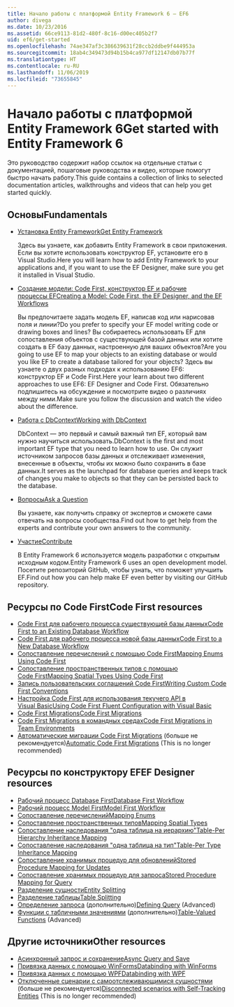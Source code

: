 ```yaml
---
title: Начало работы с платформой Entity Framework 6 — EF6
author: divega
ms.date: 10/23/2016
ms.assetid: 66ce9113-81d2-480f-8c16-d00ec405b2f7
uid: ef6/get-started
ms.openlocfilehash: 74ae347af3c386639631f28ccb2ddbe9f444953a
ms.sourcegitcommit: 18ab4c349473d94b15b4ca977df12147db07b77f
ms.translationtype: HT
ms.contentlocale: ru-RU
ms.lasthandoff: 11/06/2019
ms.locfileid: "73655845"
---
```

# <a name="get-started-with-entity-framework-6"></a><span data-ttu-id="bb553-102">Начало работы с платформой Entity Framework 6</span><span class="sxs-lookup"><span data-stu-id="bb553-102">Get started with Entity Framework 6</span></span>

<span data-ttu-id="bb553-103">Это руководство содержит набор ссылок на отдельные статьи с документацией, пошаговые руководства и видео, которые помогут быстро начать работу.</span><span class="sxs-lookup"><span data-stu-id="bb553-103">This guide contains a collection of links to selected documentation articles, walkthroughs and videos that can help you get started quickly.</span></span>

## <a name="fundamentals"></a><span data-ttu-id="bb553-104">Основы</span><span class="sxs-lookup"><span data-stu-id="bb553-104">Fundamentals</span></span>

* [<span data-ttu-id="bb553-105">Установка Entity Framework</span><span class="sxs-lookup"><span data-stu-id="bb553-105">Get Entity Framework</span></span>](~/ef6/fundamentals/install.md)

  <span data-ttu-id="bb553-106">Здесь вы узнаете, как добавить Entity Framework в свои приложения. Если вы хотите использовать конструктор EF, установите его в Visual Studio.</span><span class="sxs-lookup"><span data-stu-id="bb553-106">Here you will learn how to add Entity Framework to your applications and, if you want to use the EF Designer, make sure you get it installed in Visual Studio.</span></span>

* [<span data-ttu-id="bb553-107">Создание модели: Code First, конструктор EF и рабочие процессы EF</span><span class="sxs-lookup"><span data-stu-id="bb553-107">Creating a Model: Code First, the EF Designer, and the EF Workflows</span></span>](~/ef6/modeling/index.md)

  <span data-ttu-id="bb553-108">Вы предпочитаете задать модель EF, написав код или нарисовав поля и линии?</span><span class="sxs-lookup"><span data-stu-id="bb553-108">Do you prefer to specify your EF model writing code or drawing boxes and lines?</span></span>
<span data-ttu-id="bb553-109">Вы собираетесь использовать EF для сопоставления объектов с существующей базой данных или хотите создать в EF базу данных, настроенную для ваших объектов?</span><span class="sxs-lookup"><span data-stu-id="bb553-109">Are you going to use EF to map your objects to an existing database or would you like EF to create a database tailored for your objects?</span></span>
<span data-ttu-id="bb553-110">Здесь вы узнаете о двух разных подходах к использованию EF6: конструктор EF и Code First.</span><span class="sxs-lookup"><span data-stu-id="bb553-110">Here your learn about two different approaches to use EF6: EF Designer and Code First.</span></span>
<span data-ttu-id="bb553-111">Обязательно подпишитесь на обсуждение и посмотрите видео о различиях между ними.</span><span class="sxs-lookup"><span data-stu-id="bb553-111">Make sure you follow the discussion and watch the video about the difference.</span></span>

* [<span data-ttu-id="bb553-112">Работа с DbContext</span><span class="sxs-lookup"><span data-stu-id="bb553-112">Working with DbContext</span></span>](~/ef6/fundamentals/working-with-dbcontext.md)

  <span data-ttu-id="bb553-113">DbContext — это первый и самый важный тип EF, который вам нужно научиться использовать.</span><span class="sxs-lookup"><span data-stu-id="bb553-113">DbContext is the first and most important EF type that you need to learn how to use.</span></span> <span data-ttu-id="bb553-114">Он служит источником запросов базы данных и отслеживает изменения, внесенные в объекты, чтобы их можно было сохранить в базе данных.</span><span class="sxs-lookup"><span data-stu-id="bb553-114">It serves as the launchpad for database queries and keeps track of changes you make to objects so that they can be persisted back to the database.</span></span>

* [<span data-ttu-id="bb553-115">Вопросы</span><span class="sxs-lookup"><span data-stu-id="bb553-115">Ask a Question</span></span>](~/ef6/resources/get-help.md)

  <span data-ttu-id="bb553-116">Вы узнаете, как получить справку от экспертов и сможете сами отвечать на вопросы сообщества.</span><span class="sxs-lookup"><span data-stu-id="bb553-116">Find out how to get help from the experts and contribute your own answers to the community.</span></span>

* [<span data-ttu-id="bb553-117">Участие</span><span class="sxs-lookup"><span data-stu-id="bb553-117">Contribute</span></span>](https://github.com/aspnet/EntityFramework6/)

  <span data-ttu-id="bb553-118">В Entity Framework 6 используется модель разработки с открытым исходным кодом.</span><span class="sxs-lookup"><span data-stu-id="bb553-118">Entity Framework 6 uses an open development model.</span></span> <span data-ttu-id="bb553-119">Посетите репозиторий GitHub, чтобы узнать, что поможет улучшить EF.</span><span class="sxs-lookup"><span data-stu-id="bb553-119">Find out how you can help make EF even better by visiting our GitHub repository.</span></span>

## <a name="code-first-resources"></a><span data-ttu-id="bb553-120">Ресурсы по Code First</span><span class="sxs-lookup"><span data-stu-id="bb553-120">Code First resources</span></span>

  - [<span data-ttu-id="bb553-121">Code First для рабочего процесса существующей базы данных</span><span class="sxs-lookup"><span data-stu-id="bb553-121">Code First to an Existing Database Workflow</span></span>](~/ef6/modeling/code-first/workflows/existing-database.md)
  - [<span data-ttu-id="bb553-122">Code First для рабочего процесса новой базы данных</span><span class="sxs-lookup"><span data-stu-id="bb553-122">Code First to a New Database Workflow</span></span>](~/ef6/modeling/code-first/workflows/new-database.md)
  - [<span data-ttu-id="bb553-123">Сопоставление перечислений с помощью Code First</span><span class="sxs-lookup"><span data-stu-id="bb553-123">Mapping Enums Using Code First</span></span>](~/ef6/modeling/code-first/data-types/enums.md)
  - [<span data-ttu-id="bb553-124">Сопоставление пространственных типов с помощью Code First</span><span class="sxs-lookup"><span data-stu-id="bb553-124">Mapping Spatial Types Using Code First</span></span>](~/ef6/modeling/code-first/data-types/spatial.md)
  - [<span data-ttu-id="bb553-125">Запись пользовательских соглашений Code First</span><span class="sxs-lookup"><span data-stu-id="bb553-125">Writing Custom Code First Conventions</span></span>](~/ef6/modeling/code-first/conventions/custom.md)
  - [<span data-ttu-id="bb553-126">Настройка Code First для использования текучего API в Visual Basic</span><span class="sxs-lookup"><span data-stu-id="bb553-126">Using Code First Fluent Configuration with Visual Basic</span></span>](~/ef6/modeling/code-first/fluent/vb.md)
  - [<span data-ttu-id="bb553-127">Code First Migrations</span><span class="sxs-lookup"><span data-stu-id="bb553-127">Code First Migrations</span></span>](~/ef6/modeling/code-first/migrations/index.md)
  - [<span data-ttu-id="bb553-128">Code First Migrations в командных средах</span><span class="sxs-lookup"><span data-stu-id="bb553-128">Code First Migrations in Team Environments</span></span>](~/ef6/modeling/code-first/migrations/teams.md)
  - <span data-ttu-id="bb553-129">[Автоматические миграции Code First Migrations](~/ef6/modeling/code-first/migrations/automatic.md) (больше не рекомендуется)</span><span class="sxs-lookup"><span data-stu-id="bb553-129">[Automatic Code First Migrations](~/ef6/modeling/code-first/migrations/automatic.md) (This is no longer recommended)</span></span>

## <a name="ef-designer-resources"></a><span data-ttu-id="bb553-130">Ресурсы по конструктору EF</span><span class="sxs-lookup"><span data-stu-id="bb553-130">EF Designer resources</span></span>
  - [<span data-ttu-id="bb553-131">Рабочий процесс Database First</span><span class="sxs-lookup"><span data-stu-id="bb553-131">Database First Workflow</span></span>](~/ef6/modeling/designer/workflows/database-first.md)
  - [<span data-ttu-id="bb553-132">Рабочий процесс Model First</span><span class="sxs-lookup"><span data-stu-id="bb553-132">Model First Workflow</span></span>](~/ef6/modeling/designer/workflows/model-first.md)
  - [<span data-ttu-id="bb553-133">Сопоставление перечислений</span><span class="sxs-lookup"><span data-stu-id="bb553-133">Mapping Enums</span></span>](~/ef6/modeling/designer/data-types/enums.md)
  - [<span data-ttu-id="bb553-134">Сопоставление пространственных типов</span><span class="sxs-lookup"><span data-stu-id="bb553-134">Mapping Spatial Types</span></span>](~/ef6/modeling/designer/data-types/spatial.md)
  - [<span data-ttu-id="bb553-135">Сопоставление наследования "одна таблица на иерархию"</span><span class="sxs-lookup"><span data-stu-id="bb553-135">Table-Per Hierarchy Inheritance Mapping</span></span>](~/ef6/modeling/designer/inheritance/tph.md)
  - [<span data-ttu-id="bb553-136">Сопоставление наследования "одна таблица на тип"</span><span class="sxs-lookup"><span data-stu-id="bb553-136">Table-Per Type Inheritance Mapping</span></span>](~/ef6/modeling/designer/inheritance/tpt.md)
  - [<span data-ttu-id="bb553-137">Сопоставление хранимых процедур для обновлений</span><span class="sxs-lookup"><span data-stu-id="bb553-137">Stored Procedure Mapping for Updates</span></span>](~/ef6/modeling/designer/stored-procedures/cud.md)
  - [<span data-ttu-id="bb553-138">Сопоставление хранимых процедур для запроса</span><span class="sxs-lookup"><span data-stu-id="bb553-138">Stored Procedure Mapping for Query</span></span>](~/ef6/modeling/designer/stored-procedures/query.md)
  - [<span data-ttu-id="bb553-139">Разделение сущности</span><span class="sxs-lookup"><span data-stu-id="bb553-139">Entity Splitting</span></span>](~/ef6/modeling/designer/entity-splitting.md)
  - [<span data-ttu-id="bb553-140">Разделение таблицы</span><span class="sxs-lookup"><span data-stu-id="bb553-140">Table Splitting</span></span>](~/ef6/modeling/designer/table-splitting.md)
  - <span data-ttu-id="bb553-141">[Определение запроса](~/ef6/modeling/designer/advanced/defining-query.md) (дополнительно)</span><span class="sxs-lookup"><span data-stu-id="bb553-141">[Defining Query](~/ef6/modeling/designer/advanced/defining-query.md) (Advanced)</span></span>
  - <span data-ttu-id="bb553-142">[Функции с табличными значениями](~/ef6/modeling/designer/advanced/tvfs.md) (дополнительно)</span><span class="sxs-lookup"><span data-stu-id="bb553-142">[Table-Valued Functions](~/ef6/modeling/designer/advanced/tvfs.md) (Advanced)</span></span>

## <a name="other-resources"></a><span data-ttu-id="bb553-143">Другие источники</span><span class="sxs-lookup"><span data-stu-id="bb553-143">Other resources</span></span>
  - [<span data-ttu-id="bb553-144">Асинхронный запрос и сохранение</span><span class="sxs-lookup"><span data-stu-id="bb553-144">Async Query and Save</span></span>](~/ef6/fundamentals/async.md)
  - [<span data-ttu-id="bb553-145">Привязка данных с помощью WinForms</span><span class="sxs-lookup"><span data-stu-id="bb553-145">Databinding with WinForms</span></span>](~/ef6/fundamentals/databinding/winforms.md)
  - [<span data-ttu-id="bb553-146">Привязка данных с помощью WPF</span><span class="sxs-lookup"><span data-stu-id="bb553-146">Databinding with WPF</span></span>](~/ef6/fundamentals/databinding/wpf.md)
  - <span data-ttu-id="bb553-147">[Отключенные сценарии с самоотслеживающимися сущностями](~/ef6/fundamentals/disconnected-entities/self-tracking-entities/walkthrough.md) (больше не рекомендуется)</span><span class="sxs-lookup"><span data-stu-id="bb553-147">[Disconnected scenarios with Self-Tracking Entities](~/ef6/fundamentals/disconnected-entities/self-tracking-entities/walkthrough.md) (This is no longer recommended)</span></span>
